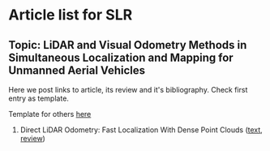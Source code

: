 # Article list for SLR

## Topic: LiDAR and Visual Odometry Methods in Simultaneous Localization and Mapping for Unmanned Aerial Vehicles

Here we post links to article, its review and it's bibliography. Check first entry as template.

Template for others [here](/articles/template.md)

1. Direct LiDAR Odometry: Fast Localization With Dense Point Clouds ([text](https://arxiv.org/pdf/2110.00605.pdf), [review](/articles/Direct_lidar_odometry_point_clouds.md))
